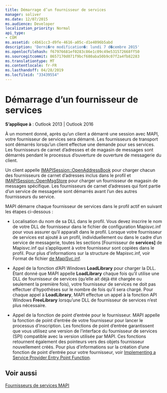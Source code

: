 ```yaml
---
title: Démarrage d’un fournisseur de services
manager: soliver
ms.date: 12/07/2015
ms.audience: Developer
localization_priority: Normal
api_type:
- COM
ms.assetid: c4b61cc3-d9fe-4616-a05c-d1e4096b5abd
description: 'Derni�re modification�: lundi 7 d�cembre 2015'
ms.openlocfilehash: f67976681ef0283c86e1c09c49e531572668ff50
ms.sourcegitcommit: 8657170d071f9bcf680aba50b9c07f2a4fb82283
ms.translationtype: MT
ms.contentlocale: fr-FR
ms.lasthandoff: 04/28/2019
ms.locfileid: "33439554"
---
```

# <a name="starting-a-service-provider"></a>Démarrage d’un fournisseur de services

 
  
**S’applique à** : Outlook 2013 | Outlook 2016 
  
À un moment donné, après qu’un client a démarré une session avec MAPI, votre fournisseur de services sera démarré. Les fournisseurs de transport sont démarrés lorsqu’un client effectue une demande pour ses services. Les fournisseurs de carnet d’adresses et de magasin de messages sont démarrés pendant le processus d’ouverture de ouverture de messagerie du client.
  
Un client appelle [IMAPISession::OpenAddressBook](imapisession-openaddressbook.md) pour charger chacun des fournisseurs de carnet d’adresses inclus dans le profil et [IMAPISession::OpenMsgStore](imapisession-openmsgstore.md) pour charger un fournisseur de magasin de messages spécifique. Les fournisseurs de carnet d’adresses qui font partie d’un service de messagerie sont démarrés avant l’un des autres fournisseurs du service. 
  
MAPI démarre chaque fournisseur de services dans le profil actif en suivant les étapes ci-dessous :
  
- Localisation du nom de sa DLL dans le profil. Vous devez inscrire le nom de votre DLL de fournisseur dans le fichier de configuration Mapisvc.inf pour vous assurer qu’il apparaît dans le profil. Lorsque votre fournisseur de services est ajouté à un profil, individuellement ou dans le cadre d’un service de messagerie, toutes les sections [Fournisseur de **services]** de Mapisvc.inf qui s’appliquent à votre fournisseur sont copiées dans le profil. Pour plus d’informations sur la structure de Mapisvc.inf, voir Format de fichier [de MapiSvc.inf](file-format-of-mapisvc-inf.md).
    
- Appel de la fonction d’API Windows **LoadLibrary** pour charger la DLL. Étant donné que MAPI appelle **LoadLibrary** chaque fois qu’il utilise une DLL de fournisseur de services (qu’elle ait déjà été chargée ou seulement la première fois), votre fournisseur de services ne doit pas effectuer d’hypothèses sur le nombre de fois qu’il sera chargé. Pour chaque appel à **LoadLibrary**, MAPI effectue un appel à la fonction API Windows **FreeLibrary** lorsqu’une DLL de fournisseur de services n’est plus nécessaire. 
    
- Appel de la fonction de point d’entrée pour le fournisseur. MAPI appelle la fonction de point d’entrée de votre fournisseur pour lancer le processus d’inscription. Les fonctions de point d’entrée garantissent que vous utilisez une version de l’interface du fournisseur de services (SPI) compatible avec la version utilisée par MAPI. Ces fonctions retournent également des pointeurs vers des objets fournisseur nouvellement créés. Pour plus d’informations sur la création d’une fonction de point d’entrée pour votre fournisseur, voir [Implementing a Service Provider Entry Point Function](implementing-a-service-provider-entry-point-function.md).
    
## <a name="see-also"></a>Voir aussi



[Fournisseurs de services MAPI](mapi-service-providers.md)

